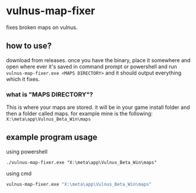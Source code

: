 # vulnus-map-fixer

fixes broken maps on vulnus.


## how to use?
download from releases. once you have the binary, place it somewhere and open where ever it's saved in command prompt or powershell and run `vulnus-map-fixer.exe <MAPS DIRECTORY>` and it should output everything which it fixes.

### what is "MAPS DIRECTORY"?
This is where your maps are stored. it will be in your game install folder and then a folder called maps. for example mine is the following: `X:\meta\app\Vulnus_Beta_Win\maps`


## example program usage
using powershell
```pwsh
./vulnus-map-fixer.exe "X:\meta\app\Vulnus_Beta_Win\maps"
```
using cmd
```cmd
vulnus-map-fixer.exe "X:\meta\app\Vulnus_Beta_Win\maps"
```
